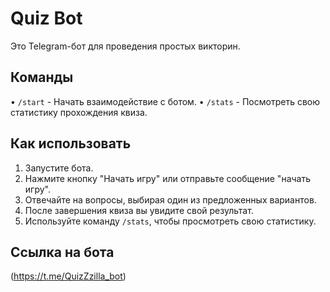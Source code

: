 # Quiz Bot

Это Telegram-бот для проведения простых викторин.

## Команды

•   `/start` - Начать взаимодействие с ботом.
•   `/stats` - Посмотреть свою статистику прохождения квиза.

## Как использовать

1.  Запустите бота.
2.  Нажмите кнопку "Начать игру" или отправьте сообщение "начать игру".
3.  Отвечайте на вопросы, выбирая один из предложенных вариантов.
4.  После завершения квиза вы увидите свой результат.
5.  Используйте команду `/stats`, чтобы просмотреть свою статистику.

## Ссылка на бота

(https://t.me/QuizZzilla_bot)

